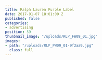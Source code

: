 ```yaml
---
title: Ralph Lauren Purple Label
date: 2017-01-07 18:01:00 Z
published: false
categories:
- advertising
position: 59
thumbnail_image: "/uploads/RLP_FW09_01.jpg"
images:
- path: "/uploads/RLP_FW09_01-9f2aa9.jpg"
  class: full
---
```


